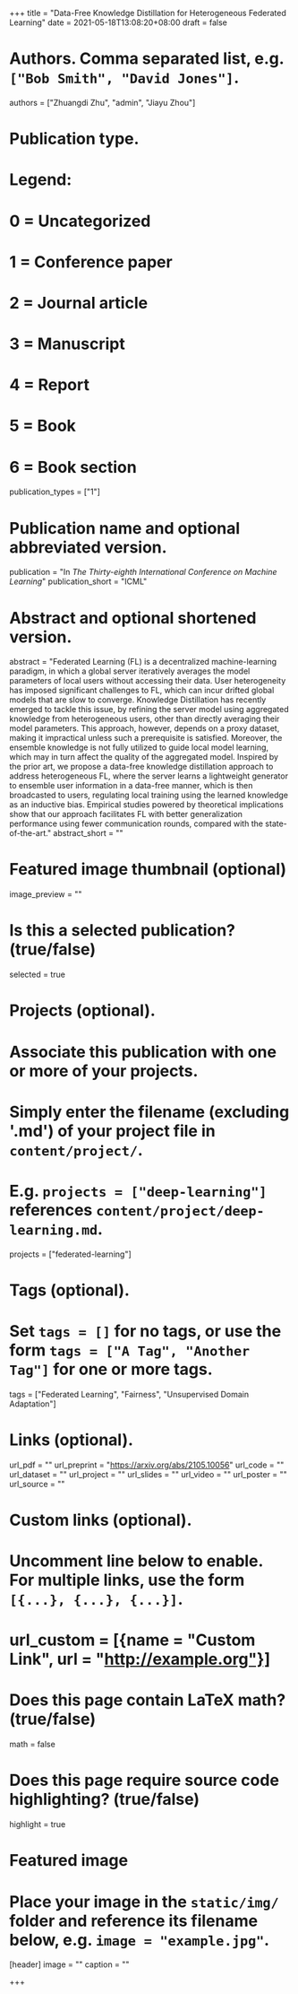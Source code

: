 +++
title = "Data-Free Knowledge Distillation for Heterogeneous Federated Learning"
date = 2021-05-18T13:08:20+08:00
draft = false

# Authors. Comma separated list, e.g. `["Bob Smith", "David Jones"]`.
authors = ["Zhuangdi Zhu", "admin", "Jiayu Zhou"]

# Publication type.
# Legend:
# 0 = Uncategorized
# 1 = Conference paper
# 2 = Journal article
# 3 = Manuscript
# 4 = Report
# 5 = Book
# 6 = Book section
publication_types = ["1"]

# Publication name and optional abbreviated version.
publication = "In *The Thirty-eighth International Conference on Machine Learning*"
publication_short = "ICML"

# Abstract and optional shortened version.
abstract = "Federated Learning (FL) is a decentralized machine-learning paradigm, in which a global server iteratively averages the model parameters of local users without accessing their data. User heterogeneity has imposed significant challenges to FL, which can incur drifted global models that are slow to converge. Knowledge Distillation has recently emerged to tackle this issue, by refining the server model using aggregated knowledge from heterogeneous users, other than directly averaging their model parameters. This approach, however, depends on a proxy dataset, making it impractical unless such a prerequisite is satisfied. Moreover, the ensemble knowledge is not fully utilized to guide local model learning, which may in turn affect the quality of the aggregated model. Inspired by the prior art, we propose a data-free knowledge distillation approach to address heterogeneous FL, where the server learns a lightweight generator to ensemble user information in a data-free manner, which is then broadcasted to users, regulating local training using the learned knowledge as an inductive bias. Empirical studies powered by theoretical implications show that our approach facilitates FL with better generalization performance using fewer communication rounds, compared with the state-of-the-art."
abstract_short = ""

# Featured image thumbnail (optional)
image_preview = ""

# Is this a selected publication? (true/false)
selected = true

# Projects (optional).
#   Associate this publication with one or more of your projects.
#   Simply enter the filename (excluding '.md') of your project file in `content/project/`.
#   E.g. `projects = ["deep-learning"]` references `content/project/deep-learning.md`.
projects = ["federated-learning"]

# Tags (optional).
#   Set `tags = []` for no tags, or use the form `tags = ["A Tag", "Another Tag"]` for one or more tags.
tags = ["Federated Learning", "Fairness", "Unsupervised Domain Adaptation"]

# Links (optional).
url_pdf = ""
url_preprint = "https://arxiv.org/abs/2105.10056"
url_code = ""
url_dataset = ""
url_project = ""
url_slides = ""
url_video = ""
url_poster = ""
url_source = ""

# Custom links (optional).
#   Uncomment line below to enable. For multiple links, use the form `[{...}, {...}, {...}]`.
# url_custom = [{name = "Custom Link", url = "http://example.org"}]

# Does this page contain LaTeX math? (true/false)
math = false

# Does this page require source code highlighting? (true/false)
highlight = true

# Featured image
# Place your image in the `static/img/` folder and reference its filename below, e.g. `image = "example.jpg"`.
[header]
image = ""
caption = ""

+++
